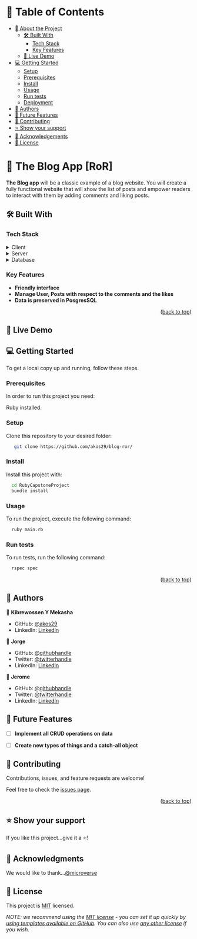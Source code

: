 <a name="readme-top"></a>


# 📗 Table of Contents

- [📖 About the Project](#about-project)
  - [🛠 Built With](#built-with)
    - [Tech Stack](#tech-stack)
    - [Key Features](#key-features)
  - [🚀 Live Demo](#live-demo)
- [💻 Getting Started](#getting-started)
  - [Setup](#setup)
  - [Prerequisites](#prerequisites)
  - [Install](#install)
  - [Usage](#usage)
  - [Run tests](#run-tests)
  - [Deployment](#triangular_flag_on_post-deployment)
- [👥 Authors](#authors)
- [🔭 Future Features](#future-features)
- [🤝 Contributing](#contributing)
- [⭐️ Show your support](#support)
- [🙏 Acknowledgements](#acknowledgements)
- [📝 License](#license)


# 📖 The Blog App [RoR] <a name="about-project"></a>

**The Blog app**  will be a classic example of a blog website. You will create a fully functional website that will show the list of posts and empower readers to interact with them by adding comments and liking posts. 


## 🛠 Built With <a name="built-with"></a>

### Tech Stack <a name="tech-stack"></a>

<details>
  <summary>Client</summary>
  <ul>
    <li>Bootstrap</li>
  </ul>
</details>
<details>
  <summary>Server</summary>
  <ul>
    <li>Rails</li>
    <li>Ruby</li>
  </ul>
</details>

<details>
<summary>Database</summary>
  <ul>
    
    <li>PostgreSQL</li>
  </ul>
</details>


### Key Features <a name="key-features"></a>

- **Friendly interface**
- **Manage User, Posts with respect to the comments and the likes**
- **Data is preserved in PosgresSQL**

<p align="right">(<a href="#readme-top">back to top</a>)</p>

## 🚀 Live Demo <a name="live-demo"></a>



## 💻 Getting Started <a name="getting-started"></a>

To get a local copy up and running, follow these steps.

### Prerequisites

In order to run this project you need:

Ruby installed.

### Setup

Clone this repository to your desired folder:


```sh
   git clone https://github.com/akos29/blog-ror/
```

### Install

Install this project with:

```sh
  cd RubyCapstoneProject
  bundle install
```

### Usage

To run the project, execute the following command:

```sh
  ruby main.rb
```

### Run tests

To run tests, run the following command:

```sh
  rspec spec
```

<p align="right">(<a href="#readme-top">back to top</a>)</p>


## 👥 Authors <a name="authors"></a>

👤 **Kibrewossen Y Mekasha**

- GitHub: [@akos29](https://github.com/akos29)
- LinkedIn: [LinkedIn](https://www.linkedin.com/in/kibrewossen-y-mekasha/)

👤 **Jorge**

- GitHub: [@githubhandle](https://github.com/jorgegoco)
- Twitter: [@twitterhandle](https://twitter.com/JorgeGo78017548)
- LinkedIn: [LinkedIn](https://www.linkedin.com/in/jorgegoco/)

👤 **Jerome**

- GitHub: [@githubhandle](https://github.com/187jjay187)
- Twitter: [@twitterhandle](https://twitter.com/187jjay187)
- LinkedIn: [LinkedIn](https://linkedin.com/in/jerome-osman-137605a4)


## 🔭 Future Features <a name="future-features"></a>

- [ ] **Implement all CRUD operations on data**
- [ ] **Create new types of things and a catch-all object**


## 🤝 Contributing <a name="contributing"></a>

Contributions, issues, and feature requests are welcome!

Feel free to check the [issues page](https://github.com/studiosnabeel/RubyCapstoneProject/issues).

<p align="right">(<a href="#readme-top">back to top</a>)</p>


## ⭐️ Show your support <a name="support"></a>


If you like this project...give it a ⭐️!




## 🙏 Acknowledgments <a name="acknowledgements"></a>

We would like to thank...[@microverse](https://www.microverse.org/)



## 📝 License <a name="license"></a>

This project is [MIT](./MIT.md) licensed.

_NOTE: we recommend using the [MIT license](https://choosealicense.com/licenses/mit/) - you can set it up quickly by [using templates available on GitHub](https://docs.github.com/en/communities/setting-up-your-project-for-healthy-contributions/adding-a-license-to-a-repository). You can also use [any other license](https://choosealicense.com/licenses/) if you wish._

